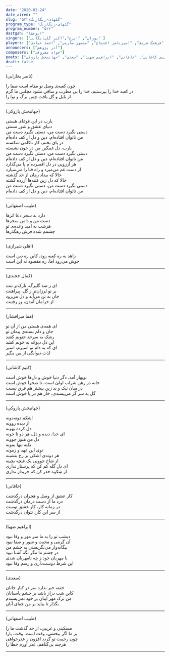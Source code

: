 ```yaml
---
date: "2020-02-24"
date_aired: ""
slug: "گلهای-رنگارنگ/۵۲۲"
program_type: "گلهای-رنگارنگ"
program_number: "۵۲۲"
dastgah: "ابوعطا"
singers: ["پوران", "ایرج","اکبر گلپایگانی" ]
players: ["حبیب‌الله بدیعی", "فرهنگ شریف", "امیرناصر افتتاح", "منصور صارمی", "احمد عبادی"]
announcers: ["آذر پژوهش"]
composers: ["جواد معروفی"]
poets: ["ناصر بخارایی", "طبیب اصفهانی", "اهلی شیرازی", "کمال خجندی", "هما میرافشار", "کلیم کاشانی", "خاقانی", "ابراهیم صهبا", "سعدی", "جهانبخش پازوکی"]
draft: false
---
```


(ناصر بخارایی)  

چون کعبه‌ی وصل تو مقام است صفا را  
در کعبه خدا را بپرستیم، خدا را
بی مطرب و ساقی نشود مجلس ما گرم    
از بلبل و گل یافت چمن برگ و نوا را  

---  

(جهانبخش پازوکی)  

یارب در این غوغای هستی  
دنیای عشق و شور مستی  
دستی نگیرد دست من، دستی نگیرد دست من  
من ناتوان افتاده‌ام، دین و دل از کف داده‌ام  
در پای بختم، کار ناکامی شکسته  
یارب، دل غمگین من در خون نشسته  
دستی نگیرد دست من، دستی نگیرد دست من  
من ناتوان افتاده‌ام، دین و دل از کف داده‌ام  
هر آرزویی در دل افسرده‌ام پا می‌گذارد  
از دست غم می‌میرد و راه فنا را می‌سپارد  
حالا که بیداد زمان از حد گذشته  
حالا که دل زین فتنه‌ها آزرده گشته  
دستی نگیرد دست من، دستی نگیرد دست من  
من ناتوان افتاده‌ام، دین و دل از کف داده‌ام  

---  

(طبیب اصفهانی)  

دارد به سحر دعا اثرها  
دست من و دامن سحرها  
هرشب به امید وعده‌ی تو  
چشمم شده فرش رهگذرها  

---  

(اهلی شیرازی)  

زاهد به ره کعبه رود، کاین ره دین است  
خوش می‌رود اما، ره مقصود نه این است  

---  

(کمال خجندی)  

ای ز صد گلبرگ، نازک‌تر تنت  
بر تو لرزان‌تر ز گل، پیراهنت  
جان به تن می‌آید و دل می‌رود  
از خرامان آمدن، وز رفتنت  

---  

(هما میرافشار)  

ای همه‌ی هستی من از آن تو  
جان و دلم بسته‌ی پیمان تو  
رشک به سرحد جنونم کشد  
این دل دیوانه به خونم کشد  
ای که به دام تو اسیرم، اسیر  
لذت دیوانگی از من مگیر  

---  

(کلیم کاشانی)  

نوبهار آمد، دگر دنیا خوش و دل‌ها خوش است  
خانه در رهن شراب اولیٰ است، تا صحرا خوش است  
در میان نیک و بد زین بیشتر هم فرق نیست  
گل به سر گر می‌پسندی، خار هم در پا خوش است  

---  

(جهانبخش پازوکی)  

اشکم دونه‌دونه  
از دیده روونه  
دل کرده بهونه  
ای خدا، دیده و دل، هر دو تا خونه  
دل من هنوز جوونه  
نکنه تنها بمونه  
توی این عهد و زمونه  
هر دونه‌ی اشکی بر رخ بنشینه  
از شاخ جوونی یک غنچه بچینه  
ای دل گله کم کن که پرستار نداری  
از شِکوه حذر کن که خریدار نداری  

---  

(خاقانی)  

کار عشق از وصل و هجران درگذشت  
درد ما از دست درمان درگذشت  
در زمانه کار، کار عشق توست  
از سر این کار، نتوان درگذشت  

---  

(ابراهیم صهبا)  

دیشب تو را به ما سر مهر و وفا نبود  
آن گرمی و محبت و شور و صفا نبود  
بیگانه‌وار می‌نگریستی به چشم من  
در چشم ما مگر نگه آشنا نبود  
با مهربان خود ز چه نامهربان شدی  
این شرط دوست‌داری و رسم وفا نبود  

---  

(سعدی)  

خفته خبر ندارد سر در کنار جانان  
کاین شب دراز باشد بر چشم پاسبانان  
من ترک مهر اینان بر خود نمی‌پسندم  
بگذار تا بیاید بر من جفای آنان  

---  

(طبیب اصفهانی)  

مسکینی و غریبی، از حد گذشت ما را  
بر ما اگر ببخشی، وقت است، وقت، یارا  
چون رحمت تو گردد افزون ز عذرخواهی  
هرچند بی‌گناهم، عذر آورم خطا را  

---
